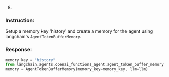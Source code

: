 8.
### Instruction:
Setup a memory key 'history' and create a memory for the agent using langchain's `AgentTokenBufferMemory`.

### Response:
```python
memory_key = "history"
from langchain.agents.openai_functions_agent.agent_token_buffer_memory import AgentTokenBufferMemory
memory = AgentTokenBufferMemory(memory_key=memory_key, llm=llm)
```